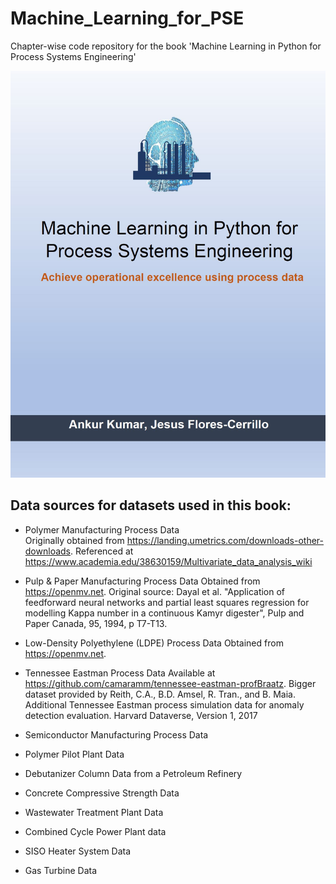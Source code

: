 # Machine_Learning_for_PSE

Chapter-wise code repository for the book 'Machine Learning in Python for Process Systems Engineering'

![](/Images/coverPage.JPG)

## Data sources for datasets used in this book:
- Polymer Manufacturing Process Data  
       Originally obtained from https://landing.umetrics.com/downloads-other-downloads. 
       Referenced at https://www.academia.edu/38630159/Multivariate_data_analysis_wiki
       
-	Pulp & Paper Manufacturing Process Data
       Obtained from https://openmv.net. 
       Original source: Dayal et al. "Application of feedforward neural networks and partial least squares regression for modelling Kappa number in a continuous Kamyr digester",                           Pulp and Paper Canada, 95, 1994, p T7-T13.
       
-	Low-Density Polyethylene (LDPE) Process Data
       Obtained from https://openmv.net.
       
-	Tennessee Eastman Process Data 
       Available at https://github.com/camaramm/tennessee-eastman-profBraatz. Bigger dataset provided by Reith, C.A., B.D. Amsel, R. Tran., and B. Maia. Additional Tennessee                       Eastman process simulation data for anomaly detection evaluation. Harvard Dataverse, Version 1, 2017
       
-	Semiconductor Manufacturing Process Data 
-	Polymer Pilot Plant Data 
-	Debutanizer Column Data from a Petroleum Refinery
-	Concrete Compressive Strength Data
-	Wastewater Treatment Plant Data
-	Combined Cycle Power Plant data
-	SISO Heater System Data
-	Gas Turbine Data

